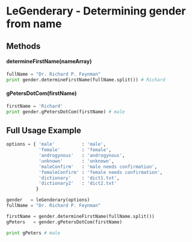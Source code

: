# LeGenderary - Determining gender from name


## Methods

#### determineFirstName(nameArray)

```python
fullName = "Dr. Richard P. Feynman"
print gender.determineFirstName(fullName.split()) # Richard
```

#### gPetersDotCom(firstName)

```python
firstName = 'Richard'
print gender.gPetersDotCom(firstName) # male
```



## Full Usage Example

```python
options = { 'male'          : 'male',
            'female'        : 'female',
            'androgynous'   : 'androgynous',
            'unknown'       : 'unknown',
            'maleConfirm'   : 'male needs confirmation',
            'femaleConfirm' : 'female needs confirmation',
            'dictionary'    : 'dict1.txt',
            'dictionary2'   : 'dict2.txt'
           }

gender   = leGenderary(options)
fullName = "Dr. Richard P. Feynman"

firstName = gender.determineFirstName(fullName.split())
gPeters   = gender.gPetersDotCom(firstName)

print gPeters # male
```
